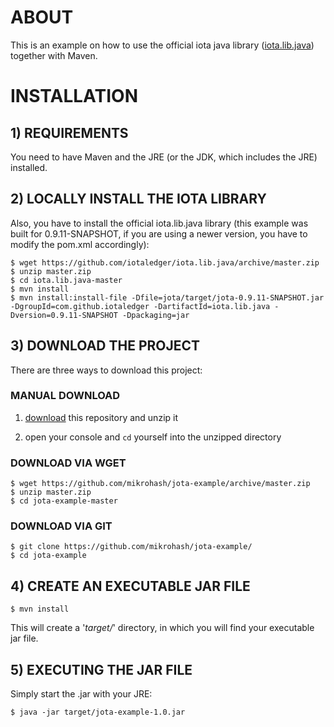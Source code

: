 # ABOUT

This is an example on how to use the official iota java library ([iota.lib.java](https://github.com/iotaledger/iota.lib.java)) together with Maven.

# INSTALLATION

## 1) REQUIREMENTS

You need to have Maven and the JRE (or the JDK, which includes the JRE) installed.

## 2) LOCALLY INSTALL THE IOTA LIBRARY

Also, you have to install the official iota.lib.java library (this example was built for 0.9.11-SNAPSHOT, if you are using a newer version, you have to modify the pom.xml accordingly):

    $ wget https://github.com/iotaledger/iota.lib.java/archive/master.zip
    $ unzip master.zip
    $ cd iota.lib.java-master
    $ mvn install
    $ mvn install:install-file -Dfile=jota/target/jota-0.9.11-SNAPSHOT.jar -DgroupId=com.github.iotaledger -DartifactId=iota.lib.java -Dversion=0.9.11-SNAPSHOT -Dpackaging=jar


## 3) DOWNLOAD THE PROJECT

There are three ways to download this project:

### MANUAL DOWNLOAD

1) [download](https://github.com/mikrohash/jota-example/archive/master.zip) this repository and unzip it

2) open your console and `cd` yourself into the unzipped directory 
    
### DOWNLOAD VIA WGET

    $ wget https://github.com/mikrohash/jota-example/archive/master.zip
    $ unzip master.zip
    $ cd jota-example-master
    
### DOWNLOAD VIA GIT

	$ git clone https://github.com/mikrohash/jota-example/
    $ cd jota-example

## 4) CREATE AN EXECUTABLE JAR FILE

    $ mvn install
    
This will create a '*target/*' directory, in which you will find your executable jar file.

## 5) EXECUTING THE JAR FILE

Simply start the .jar with your JRE:

	$ java -jar target/jota-example-1.0.jar